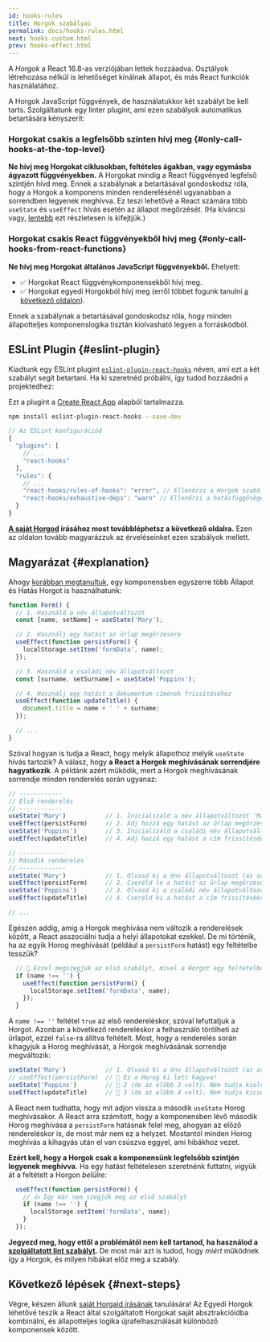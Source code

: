 ```yaml
---
id: hooks-rules
title: Horgok szabályai
permalink: docs/hooks-rules.html
next: hooks-custom.html
prev: hooks-effect.html
---
```


A *Horgok* a React 16.8-as verziójában lettek hozzáadva. Osztályok létrehozása nélkül is lehetőséget kínálnak állapot, és más React funkciók használatához.

A Horgok JavaScript függvények, de használatukkor két szabályt be kell tarts. Szolgáltatunk egy linter plugint, ami ezen szabályok automatikus betartására kényszerít:

### Horgokat csakis a legfelsőbb szinten hívj meg {#only-call-hooks-at-the-top-level}

**Ne hívj meg Horgokat ciklusokban, feltételes ágakban, vagy egymásba ágyazott függvényekben.** A Horgokat mindig a React függvényed legfelső szintjén hívd meg. Ennek a szabálynak a betartásával gondoskodsz róla, hogy a Horgok a komponens minden renderelésénél ugyanabban a sorrendben legyenek meghívva. Ez teszi lehetővé a React számára több `useState` és `useEffect` hívás esetén az állapot megőrzését. (Ha kíváncsi vagy, [lentebb](#explanation) ezt részletesen is kifejtjük.)

### Horgokat csakis React függvényekből hívj meg {#only-call-hooks-from-react-functions}

**Ne hívj meg Horgokat általános JavaScript függvényekből.** Ehelyett:

* ✅ Horgokat React függvénykomponensekből hívj meg.
* ✅ Horgokat egyedi Horgokból hívj meg (erről többet fogunk tanulni [a következő oldalon](/docs/hooks-custom.html)).

Ennek a szabálynak a betartásával gondoskodsz róla, hogy minden állapotteljes komponenslogika tisztán kiolvasható legyen a forráskódból.

## ESLint Plugin {#eslint-plugin}

Kiadtunk egy ESLint plugint [`eslint-plugin-react-hooks`](https://www.npmjs.com/package/eslint-plugin-react-hooks) néven, ami ezt a két szabályt segít betartani. Ha ki szeretnéd próbálni, így tudod hozzáadni a projektedhez:

Ezt a plugint a [Create React App](/docs/create-a-new-react-app.html#create-react-app) alapból tartalmazza.

```bash
npm install eslint-plugin-react-hooks --save-dev
```

```js
// Az ESLint konfigurációd
{
  "plugins": [
    // ...
    "react-hooks"
  ],
  "rules": {
    // ...
    "react-hooks/rules-of-hooks": "error", // Ellenőrzi a Horgok szabályainak betartását
    "react-hooks/exhaustive-deps": "warn" // Ellenőrzi a hatásfüggőségeket
  }
}
```

**[A saját Horgod](/docs/hooks-custom.html) írásához most továbbléphetsz a következő oldalra.** Ezen az oldalon tovább magyarázzuk az érveléseinket ezen szabályok mellett.

## Magyarázat {#explanation}

Ahogy [korábban megtanultuk](/docs/hooks-state.html#tip-using-multiple-state-variables), egy komponensben egyszerre több Állapot és Hatás Horgot is használhatunk:

```js
function Form() {
  // 1. Használd a név állapotváltozót
  const [name, setName] = useState('Mary');

  // 2. Használj egy hatást az űrlap megőrzésére
  useEffect(function persistForm() {
    localStorage.setItem('formData', name);
  });

  // 3. Használd a családi név állapotváltozót
  const [surname, setSurname] = useState('Poppins');

  // 4. Használj egy hatást a dokumentum címének frissítéséhez
  useEffect(function updateTitle() {
    document.title = name + ' ' + surname;
  });

  // ...
}
```

Szóval hogyan is tudja a React, hogy melyik állapothoz melyik `useState` hívás tartozik? A válasz, hogy **a React a Horgok meghívásának sorrendjére hagyatkozik**. A példánk azért működik, mert a Horgok meghívásának sorrendje minden renderelés során ugyanaz:

```js
// ------------
// Első renderelés
// ------------
useState('Mary')           // 1. Inicializáld a név állapotváltozót 'Mary'-vel
useEffect(persistForm)     // 2. Adj hozzá egy hatást az űrlap megőrzéséért
useState('Poppins')        // 3. Inicializáld a családi név állapotváltozót 'Poppins'-szal
useEffect(updateTitle)     // 4. Adj hozzá egy hatást a cím frissítéséért

// -------------
// Második renderelés
// -------------
useState('Mary')           // 1. Olvasd ki a énv állapotváltozót (az argumentum ignorálva van)
useEffect(persistForm)     // 2. Cseréld le a hatást az űrlap megőrzéséért
useState('Poppins')        // 3. Olvasd ki a családi név állapotváltozót (az argumentum ignorálva van)
useEffect(updateTitle)     // 4. Cseréld ki a hatást a cím frissítéséért

// ...
```

Egészen addig, amíg a Horgok meghívása nem változik a renderelések között, a React asszociálni tudja a helyi állapotokat ezekkel. De mi történik, ha az egyik Horog meghívását (például a `persistForm` hatást) egy feltételbe tesszük?

```js
  // 🔴 Ezzel megszegjük az első szabályt, mivel a Horgot egy feltételben használjuk
  if (name !== '') {
    useEffect(function persistForm() {
      localStorage.setItem('formData', name);
    });
  }
```

A `name !== ''` feltétel `true` az első rendereléskor, szóval lefuttatjuk a Horgot. Azonban a következő rendereléskor a felhasználó törölheti az űrlapot, ezzel `false`-ra állítva feltételt. Most, hogy a renderelés során kihagyjuk a Horog meghívását, a Horgok meghívásának sorrendje megváltozik:

```js
useState('Mary')           // 1. Olvasd ki a énv állapotváltozót (az argumentum ignorálva van)
// useEffect(persistForm)  // 🔴 Ez a Horog ki lett hagyva!
useState('Poppins')        // 🔴 2 (de az előbb 3 volt). Nem tudja kiolvasni a családi név állapotváltozót
useEffect(updateTitle)     // 🔴 3 (de az előbb 4 volt). Nem tudja kicserélni a hatást
```

A React nem tudhatta, hogy mit adjon vissza a második `useState` Horog meghívásakor. A React arra számított, hogy a komponensben lévő második Horog meghívása a `persistForm` hatásnak felel meg, ahogyan az előző rendereléskor is, de most már nem ez a helyzet. Mostantól minden Horog meghívás a kihagyás után el van csúszva eggyel, ami hibákhoz vezet.

**Ezért kell, hogy a Horgok csak a komponensünk legfelsőbb szintjén legyenek meghívva.** Ha egy hatást feltételesen szeretnénk futtatni, vigyük át a feltételt a Horgon *belülre*:

```js
  useEffect(function persistForm() {
    // 👍 Így már nem szegjük meg az első szabályt
    if (name !== '') {
      localStorage.setItem('formData', name);
    }
  });
```

**Jegyezd meg, hogy ettől a problémától nem kell tartanod, ha használod a [szolgáltatott lint szabályt](https://www.npmjs.com/package/eslint-plugin-react-hooks).** De most már azt is tudod, hogy *miért* működnek így a Horgok, és milyen hibákat előz meg a szabály.

## Következő lépések {#next-steps}

Végre, készen állunk [saját Horgaid írásának](/docs/hooks-custom.html) tanulására! Az Egyedi Horgok lehetővé teszik a React által szolgáltatott Horgokat saját absztrakcióidba kombinálni, és állapotteljes logika újrafelhasználását különböző komponensek között.
